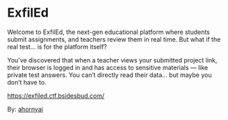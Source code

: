 # ExfilEd
Welcome to ExfilEd, the next-gen educational platform where students submit assignments, and teachers review them in real time.
But what if the real test… is for the platform itself?

You’ve discovered that when a teacher views your submitted project link, their browser is logged in and has access to sensitive materials — like private test answers. You can’t directly read their data... but maybe you don’t have to.

https://exfiled.ctf.bsidesbud.com/

By: [ahornyai](https://github.com/ahornyai)